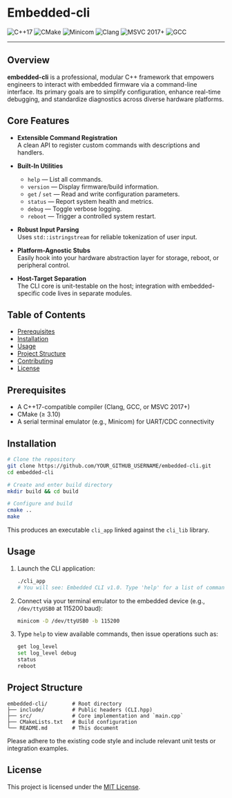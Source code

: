 # Embedded-cli

![C++17](https://img.shields.io/badge/C%2B%2B-17-blue?style=flat-square) ![CMake](https://img.shields.io/badge/CMake-%3E%3D3.10-blue?style=flat-square) ![Minicom](https://img.shields.io/badge/Minicom-2.7.1-blue?style=flat-square) ![Clang](https://img.shields.io/badge/Compiler-Clang-green?style=flat-square) ![MSVC 2017+](https://img.shields.io/badge/Compiler-MSVC%202017%2B-yellow?style=flat-square) ![GCC](https://img.shields.io/badge/Compiler-GCC-lightgrey?style=flat-square)

---

## Overview

**embedded-cli** is a professional, modular C++ framework that empowers engineers to interact with embedded firmware via a command-line interface. Its primary goals are to simplify configuration, enhance real-time debugging, and standardize diagnostics across diverse hardware platforms.

## Core Features

- **Extensible Command Registration**  
  A clean API to register custom commands with descriptions and handlers.

- **Built-In Utilities**  
  - `help` &mdash; List all commands.
  - `version` &mdash; Display firmware/build information.
  - `get` / `set` &mdash; Read and write configuration parameters.
  - `status` &mdash; Report system health and metrics.
  - `debug` &mdash; Toggle verbose logging.
  - `reboot` &mdash; Trigger a controlled system restart.

- **Robust Input Parsing**  
  Uses `std::istringstream` for reliable tokenization of user input.

- **Platform-Agnostic Stubs**  
  Easily hook into your hardware abstraction layer for storage, reboot, or peripheral control.

- **Host-Target Separation**  
  The CLI core is unit-testable on the host; integration with embedded-specific code lives in separate modules.

## Table of Contents

- [Prerequisites](#prerequisites)
- [Installation](#installation)
- [Usage](#usage)
- [Project Structure](#project-structure)
- [Contributing](#contributing)
- [License](#license)

## Prerequisites

- A C++17-compatible compiler (Clang, GCC, or MSVC 2017+)  
- CMake (≥ 3.10)  
- A serial terminal emulator (e.g., Minicom) for UART/CDC connectivity

## Installation

```bash
# Clone the repository
git clone https://github.com/YOUR_GITHUB_USERNAME/embedded-cli.git
cd embedded-cli

# Create and enter build directory
mkdir build && cd build

# Configure and build
cmake ..
make
```

This produces an executable `cli_app` linked against the `cli_lib` library.

## Usage

1. Launch the CLI application:
   ```bash
   ./cli_app
   # You will see: Embedded CLI v1.0. Type 'help' for a list of commands.
   ```
2. Connect via your terminal emulator to the embedded device (e.g., `/dev/ttyUSB0` at 115200 baud):
   ```bash
   minicom -D /dev/ttyUSB0 -b 115200
   ```
3. Type `help` to view available commands, then issue operations such as:
   ```bash
   get log_level
   set log_level debug
   status
   reboot
   ```

## Project Structure

```
embedded-cli/        # Root directory
├── include/         # Public headers (CLI.hpp)
├── src/             # Core implementation and `main.cpp`
├── CMakeLists.txt   # Build configuration
└── README.md        # This document
```

Please adhere to the existing code style and include relevant unit tests or integration examples.

## License

This project is licensed under the [MIT License](LICENSE).
